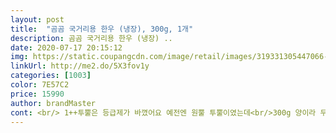 ```yaml
---
layout: post 
title:  "곰곰 국거리용 한우 (냉장), 300g, 1개" 
description: 곰곰 국거리용 한우 (냉장) ..
date: 2020-07-17 20:15:12 
img: https://static.coupangcdn.com/image/retail/images/319331305447066-a298b718-2adc-4884-87d7-7d6f5b8d67d9.jpg 
linkUrl: http://me2.do/5X3fov1y 
categories: [1003] 
color: 7E57C2 
price: 15990 
author: brandMaster 
cont: <br/> 1++투뿔은 등급제가 바꼈어요 예전엔 원뿔 투뿔이였는데<br/>300g 양이라 두번 나눠먹기 좋아 소분했어요<br/>4인가구는 다 넣고 끓여도 좋을 양이에여<br/>가격대비 이상 맛있었기에 작년 트라우마를 깨고<br/>갈비탕이 곰곰 국거리 한우 구매하는데<br/>개봉해서 젤먼저 냄새를 맡아봐요<br/>고기 자체는 진짜 싱싱하고 냄새도 안납니다!<br/>고기 컨디션? 부위는 복불복 이겠지요<br/>고기냄새가 없어서 좋아요.<br/><br/>고기맛을 봐여  괜찮았어요<br/>곰곰 국거리 첫구매인데<br/>곰곰 한우국거리용은  국내산 소고기  1+ 이네요<br/>구수하고 이상한 비린내 같은것도 나지 않아요!ㅎㅎㅎ<br/>국거리라서 40분넘게 푹 끓여야<br/>국거리용으로 쿠팡서  작년 12월 구매를 처음 도전해봤어요<br/> 
---
```

 
